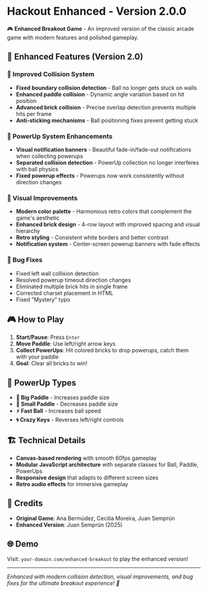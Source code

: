# Hackout Enhanced - Version 2.0.0

🎮 **Enhanced Breakout Game** - An improved version of the classic arcade game with modern features and polished gameplay.

## 🚀 Enhanced Features (Version 2.0)

### 🎯 Improved Collision System

- **Fixed boundary collision detection** - Ball no longer gets stuck on walls
- **Enhanced paddle collision** - Dynamic angle variation based on hit position
- **Advanced brick collision** - Precise overlap detection prevents multiple hits per frame
- **Anti-sticking mechanisms** - Ball positioning fixes prevent getting stuck

### 💫 PowerUp System Enhancements

- **Visual notification banners** - Beautiful fade-in/fade-out notifications when collecting powerups
- **Separated collision detection** - PowerUp collection no longer interferes with ball physics
- **Fixed powerup effects** - Powerups now work consistently without direction changes

### 🎨 Visual Improvements

- **Modern color palette** - Harmonious retro colors that complement the game's aesthetic
- **Enhanced brick design** - 4-row layout with improved spacing and visual hierarchy
- **Retro styling** - Consistent white borders and better contrast
- **Notification system** - Center-screen powerup banners with fade effects

### 🔧 Bug Fixes

- Fixed left wall collision detection
- Resolved powerup timeout direction changes
- Eliminated multiple brick hits in single frame
- Corrected charset placement in HTML
- Fixed "Mystery" typo

## 🎮 How to Play

1. **Start/Pause**: Press `Enter`
2. **Move Paddle**: Use left/right arrow keys
3. **Collect PowerUps**: Hit colored bricks to drop powerups, catch them with your paddle
4. **Goal**: Clear all bricks to win!

## 🎯 PowerUp Types

- **🔴 Big Paddle** - Increases paddle size
- **🔵 Small Paddle** - Decreases paddle size
- **⚡ Fast Ball** - Increases ball speed
- **🌀 Crazy Keys** - Reverses left/right controls

## 🏗️ Technical Details

- **Canvas-based rendering** with smooth 60fps gameplay
- **Modular JavaScript architecture** with separate classes for Ball, Paddle, PowerUps
- **Responsive design** that adapts to different screen sizes
- **Retro audio effects** for immersive gameplay

## 👥 Credits

- **Original Game**: Ana Bermúdez, Cecilia Moreira, Juan Semprún
- **Enhanced Version**: Juan Semprún (2025)

## 🌐 Demo

Visit: `your-domain.com/enhanced-breakout` to play the enhanced version!

---

_Enhanced with modern collision detection, visual improvements, and bug fixes for the ultimate breakout experience! 🚀_
